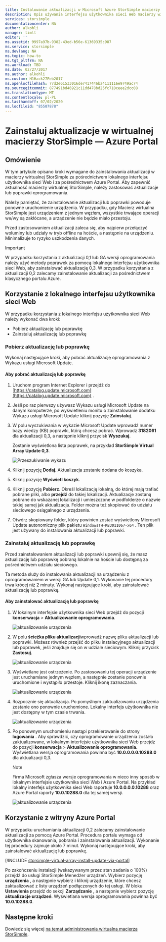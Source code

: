 ```yaml
---
title: Instalowanie aktualizacji w Microsoft Azure StorSimple macierzy wirtualnej | Microsoft Docs
description: Opis używania interfejsu użytkownika sieci Web macierzy wirtualnej StorSimple do zastosowania aktualizacji przy użyciu portalu i metody hotfix
services: storsimple
documentationcenter: NA
author: alkohli
manager: timlt
editor: ''
ms.assetid: 9997a97b-9382-43ed-b56e-61369335c987
ms.service: storsimple
ms.devlang: NA
ms.topic: how-to
ms.tgt_pltfrm: NA
ms.workload: TBD
ms.date: 02/27/2017
ms.author: alkohli
ms.custom: H1Hack27Feb2017
ms.openlocfilehash: 77d2e61533016de7417446ba4111116e9749ac74
ms.sourcegitcommit: 877491bd46921c11dd478bd25fc718ceee2dcc08
ms.translationtype: MT
ms.contentlocale: pl-PL
ms.lasthandoff: 07/02/2020
ms.locfileid: "85507878"
---
```

# <a name="install-updates-on-your-storsimple-virtual-array---azure-portal"></a>Zainstaluj aktualizacje w wirtualnej macierzy StorSimple — Azure Portal

## <a name="overview"></a>Omówienie

W tym artykule opisano kroki wymagane do zainstalowania aktualizacji w macierzy wirtualnej StorSimple za pośrednictwem lokalnego interfejsu użytkownika sieci Web i za pośrednictwem Azure Portal. Aby zapewnić aktualność macierzy wirtualnej StorSimple, należy zastosować aktualizacje lub poprawki oprogramowania. 

Należy pamiętać, że zainstalowanie aktualizacji lub poprawki powoduje ponowne uruchomienie urządzenia. W przypadku, gdy Macierz wirtualna StorSimple jest urządzeniem z jednym węzłem, wszystkie trwające operacji we/wy są zakłócane, a urządzenie nie będzie miało przestoju. 

Przed zastosowaniem aktualizacji zaleca się, aby najpierw przełączyć woluminy lub udziały w tryb offline na hoście, a następnie na urządzeniu. Minimalizuje to ryzyko uszkodzenia danych.

> [!IMPORTANT]
> W przypadku korzystania z aktualizacji 0,1 lub GA wersji oprogramowania należy użyć metody poprawek za pomocą lokalnego interfejsu użytkownika sieci Web, aby zainstalować aktualizację 0,3. W przypadku korzystania z aktualizacji 0,2 zalecamy zainstalowanie aktualizacji za pośrednictwem klasycznego portalu Azure.
 

## <a name="use-the-local-web-ui"></a>Korzystanie z lokalnego interfejsu użytkownika sieci Web

W przypadku korzystania z lokalnego interfejsu użytkownika sieci Web należy wykonać dwa kroki:

* Pobierz aktualizację lub poprawkę
* Zainstaluj aktualizację lub poprawkę

### <a name="download-the-update-or-the-hotfix"></a>Pobierz aktualizację lub poprawkę

Wykonaj następujące kroki, aby pobrać aktualizację oprogramowania z Wykazu usługi Microsoft Update.

#### <a name="to-download-the-update-or-the-hotfix"></a>Aby pobrać aktualizację lub poprawkę

1. Uruchom program Internet Explorer i przejdź do [https://catalog.update.microsoft.com](https://catalog.update.microsoft.com) .

2. Jeśli po raz pierwszy używasz Wykazu usługi Microsoft Update na danym komputerze, po wyświetleniu monitu o zainstalowanie dodatku Wykazu usługi Microsoft Update kliknij pozycję **Zainstaluj**.

3. W polu wyszukiwania w wykazie Microsoft Update wprowadź numer bazy wiedzy (KB) poprawki, którą chcesz pobrać. Wprowadź **3182061** dla aktualizacji 0,3, a następnie kliknij przycisk **Wyszukaj**.
   
    Zostanie wyświetlona lista poprawek, na przykład **StorSimple Virtual Array Update 0,3**.
   
    ![Przeszukiwanie wykazu](./media/storsimple-virtual-array-install-update/download1.png)

4. Kliknij pozycję **Dodaj**. Aktualizacja zostanie dodana do koszyka.

5. Kliknij pozycję **Wyświetl koszyk**.

6. Kliknij pozycję **Pobierz**. Określ lokalizację lokalną, do której mają trafiać pobrane pliki, albo **przejdź** do takiej lokalizacji. Aktualizacje zostaną pobrane do wskazanej lokalizacji i umieszczone w podfolderze o nazwie takiej samej jak aktualizacja. Folder można też skopiować do udziału sieciowego osiągalnego z urządzenia.

7. Otwórz skopiowany folder, który powinien zostać wyświetlony Microsoft Update autonomiczny plik pakietu `WindowsTH-KB3011067-x64` . Ten plik jest używany do instalowania aktualizacji lub poprawki.

### <a name="install-the-update-or-the-hotfix"></a>Zainstaluj aktualizację lub poprawkę

Przed zainstalowaniem aktualizacji lub poprawki upewnij się, że masz aktualizację lub poprawkę pobraną lokalnie na hoście lub dostępną za pośrednictwem udziału sieciowego. 

Ta metoda służy do instalowania aktualizacji na urządzeniu z oprogramowaniem w wersji GA lub Update 0,1. Wykonanie tej procedury trwa krócej niż 2 minuty. Wykonaj następujące kroki, aby zainstalować aktualizację lub poprawkę.

#### <a name="to-install-the-update-or-the-hotfix"></a>Aby zainstalować aktualizację lub poprawkę

1. W lokalnym interfejsie użytkownika sieci Web przejdź do pozycji **konserwacja**  >  **Aktualizowanie oprogramowania**.
   
    ![aktualizowanie urządzenia](./media/storsimple-virtual-array-install-update/update1m.png)

2. W polu **ścieżka pliku aktualizacji**wprowadź nazwę pliku aktualizacji lub poprawki. Możesz również przejść do pliku instalacyjnego aktualizacji lub poprawek, jeśli znajduje się on w udziale sieciowym. Kliknij przycisk **Zastosuj**.
   
    ![aktualizowanie urządzenia](./media/storsimple-virtual-array-install-update/update2m.png)

3. Wyświetlane jest ostrzeżenie. Po zastosowaniu tej operacji urządzenie jest uruchamiane jednym węzłem, a następnie zostanie ponownie uruchomione i wystąpiło przestoje. Kliknij ikonę zaznaczania.
   
   ![aktualizowanie urządzenia](./media/storsimple-virtual-array-install-update/update3m.png)

4. Rozpocznie się aktualizacja. Po pomyślnym zaktualizowaniu urządzenia zostanie ono ponownie uruchomione. Lokalny interfejs użytkownika nie jest dostępny w tym czasie trwania.
   
    ![aktualizowanie urządzenia](./media/storsimple-virtual-array-install-update/update5m.png)

5. Po ponownym uruchomieniu nastąpi przekierowanie do strony **logowania** . Aby sprawdzić, czy oprogramowanie urządzenia zostało zaktualizowane, w lokalnym interfejsie użytkownika sieci Web przejdź do pozycji **konserwacja**  >  **Aktualizowanie oprogramowania**. Wyświetlana wersja oprogramowania powinna być **10.0.0.0.0.10288.0** dla aktualizacji 0,3.
   
   > [!NOTE]
   > Firma Microsoft zgłasza wersje oprogramowania w nieco inny sposób w lokalnym interfejsie użytkownika sieci Web i Azure Portal. Na przykład lokalny interfejs użytkownika sieci Web raportuje **10.0.0.0.0.10288** oraz Azure Portal raporty **10.0.10288.0** dla tej samej wersji.
   
    ![aktualizowanie urządzenia](./media/storsimple-virtual-array-install-update/update6m.png)

## <a name="use-the-azure-portal"></a>Korzystanie z witryny Azure Portal

W przypadku uruchamiania aktualizacji 0,2 zalecamy zainstalowanie aktualizacji za pomocą Azure Portal. Procedura portalu wymaga od użytkownika skanowania, pobrania i zainstalowania aktualizacji. Wykonanie tej procedury zajmuje około 7 minut. Wykonaj następujące kroki, aby zainstalować aktualizację lub poprawkę.

[!INCLUDE [storsimple-virtual-array-install-update-via-portal](../../includes/storsimple-virtual-array-install-update-via-portal.md)]

Po zakończeniu instalacji (wskazywanym przez stan zadania o 100%) przejdź do usługi StorSimple Menedżer urządzeń. Wybierz pozycję **urządzenia** , a następnie wybierz i kliknij urządzenie, które chcesz zaktualizować z listy urządzeń podłączonych do tej usługi. W bloku **Ustawienia** przejdź do sekcji **Zarządzanie** , a następnie wybierz pozycję **aktualizacje urządzeń**. Wyświetlana wersja oprogramowania powinna być **10.0.10288.0**.


## <a name="next-steps"></a>Następne kroki

Dowiedz się więcej [na temat administrowania wirtualną macierzą StorSimple](storsimple-ova-web-ui-admin.md).

